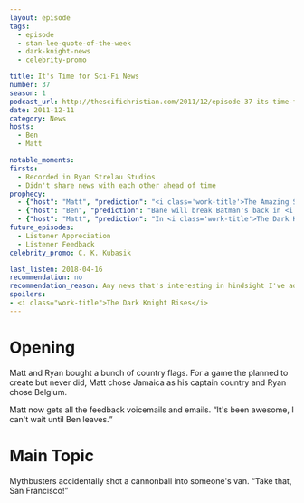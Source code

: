 ```yaml
---
layout: episode
tags:
  - episode
  - stan-lee-quote-of-the-week
  - dark-knight-news
  - celebrity-promo

title: It's Time for Sci-Fi News
number: 37
season: 1
podcast_url: http://thescifichristian.com/2011/12/episode-37-its-time-for-sci-fi-news/
date: 2011-12-11
category: News
hosts:
  - Ben
  - Matt

notable_moments:
firsts: 
  - Recorded in Ryan Strelau Studios
  - Didn't share news with each other ahead of time
prophecy: 
  - {"host": "Matt", "prediction": "<i class='work-title'>The Amazing Spider-Man</i> is marketed as the untold story, will not be anything different (more like, 'the told story')", "veracity": true, "comments": ""}
  - {"host": "Ben", "prediction": "Bane will break Batman's back in <i class='work-title'>The Dark Knight Rises</i>", "veracity": true, "comments": ""}
  - {"host": "Matt", "prediction": "In <i class='work-title'>The Dark Knight Rises</i>, Bane will break Batman's back soon after the events of <i class='work-title'>The Dark Knight</i>, then the movie will skip forward 8 years to when he is healed.", "veracity": false, "comments": ""}
future_episodes: 
  - Listener Appreciation 
  - Listener Feedback
celebrity_promo: C. K. Kubasik

last_listen: 2018-04-16
recommendation: no
recommendation_reason: Any news that's interesting in hindsight I've added to the listener's guide.
spoilers:
- <i class="work-title">The Dark Knight Rises</i>
---
```

# Opening
Matt and Ryan bought a bunch of country flags. For a game the planned to create but never did, Matt chose Jamaica as his captain country and Ryan chose Belgium. 

<div class="quote">
  <span class="quote-context is-size-6">Matt now gets all the feedback voicemails and emails.</span>
  <q class="matt">It's been awesome, I can't wait until Ben leaves.</q>
</div>



# Main Topic
<div class="quote">
  <span class="quote-context is-size-6">Mythbusters accidentally shot a cannonball into someone's van. </span>
  <q class="ben">Take that, San Francisco!</q>
</div>